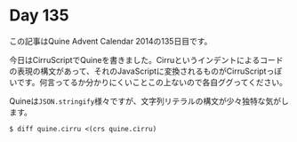 # Day 135

この記事はQuine Advent Calendar 2014の135日目です。

今日はCirruScriptでQuineを書きました。Cirruというインデントによるコードの表現の構文があって、それのJavaScriptに変換されるものがCirruScriptっぽいです。何言ってるか分かりにくいことこの上ないので各自ググってください。

Quineは`JSON.stringify`様々ですが、文字列リテラルの構文が少々独特な気がします。

```console
$ diff quine.cirru <(crs quine.cirru)
```
